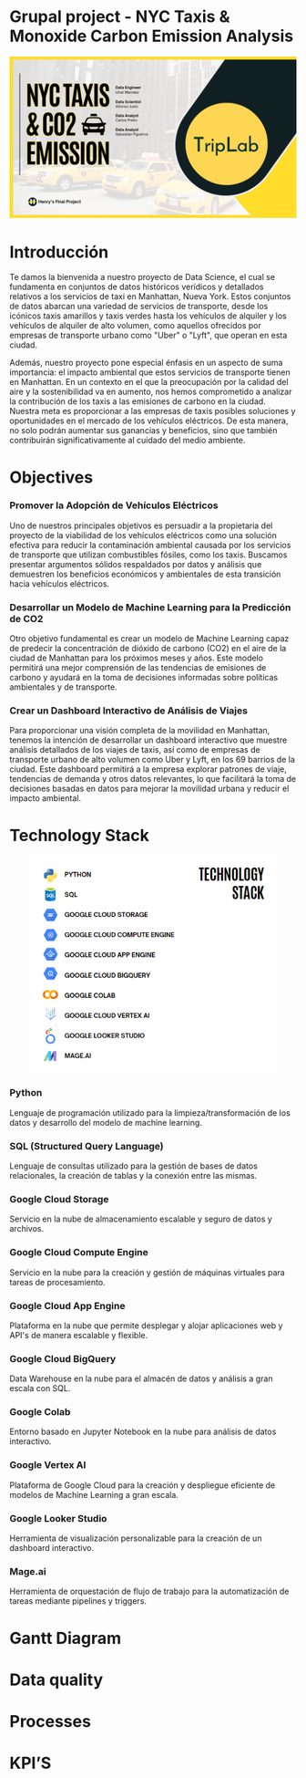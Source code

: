 # Grupal project - NYC Taxis & Monoxide Carbon Emission Analysis
​![Cover Image](img/cover.png)

# Introducción
Te damos la bienvenida a nuestro proyecto de Data Science, el cual se fundamenta en conjuntos de datos históricos verídicos y detallados relativos a los servicios de taxi en Manhattan, Nueva York. Estos conjuntos de datos abarcan una variedad de servicios de transporte, desde los icónicos taxis amarillos y taxis verdes hasta los vehículos de alquiler y los vehículos de alquiler de alto volumen, como aquellos ofrecidos por empresas de transporte urbano como "Uber" o "Lyft", que operan en esta ciudad.

Además, nuestro proyecto pone especial énfasis en un aspecto de suma importancia: el impacto ambiental que estos servicios de transporte tienen en Manhattan. En un contexto en el que la preocupación por la calidad del aire y la sostenibilidad va en aumento, nos hemos comprometido a analizar la contribución de los taxis a las emisiones de carbono en la ciudad. Nuestra meta es proporcionar a las empresas de taxis posibles soluciones y oportunidades en el mercado de los vehículos eléctricos. De esta manera, no solo podrán aumentar sus ganancias y beneficios, sino que también contribuirán significativamente al cuidado del medio ambiente.

# Objectives
### Promover la Adopción de Vehículos Eléctricos
Uno de nuestros principales objetivos es persuadir a la propietaria del proyecto de la viabilidad de los vehículos eléctricos como una solución efectiva para reducir la contaminación ambiental causada por los servicios de transporte que utilizan combustibles fósiles, como los taxis. Buscamos presentar argumentos sólidos respaldados por datos y análisis que demuestren los beneficios económicos y ambientales de esta transición hacia vehículos eléctricos.
### Desarrollar un Modelo de Machine Learning para la Predicción de CO2
Otro objetivo fundamental es crear un modelo de Machine Learning capaz de predecir la concentración de dióxido de carbono (CO2) en el aire de la ciudad de Manhattan para los próximos meses y años. Este modelo permitirá una mejor comprensión de las tendencias de emisiones de carbono y ayudará en la toma de decisiones informadas sobre políticas ambientales y de transporte.


### Crear un Dashboard Interactivo de Análisis de Viajes
Para proporcionar una visión completa de la movilidad en Manhattan, tenemos la intención de desarrollar un dashboard interactivo que muestre análisis detallados de los viajes de taxis, así como de empresas de transporte urbano de alto volumen como Uber y Lyft, en los 69 barrios de la ciudad. Este dashboard permitirá a la empresa explorar patrones de viaje, tendencias de demanda y otros datos relevantes, lo que facilitará la toma de decisiones basadas en datos para mejorar la movilidad urbana y reducir el impacto ambiental.

# Technology Stack
<div align="center">
  <img src="img/technology_stack.png" alt="Stack Tecnológico" height=380>
</div>

### Python
Lenguaje de programación utilizado para la limpieza/transformación de los datos y desarrollo del modelo de machine learning.

### SQL (Structured Query Language)
Lenguaje de consultas utilizado para la gestión de bases de datos relacionales, la creación de tablas y la conexión entre las mismas.

### Google Cloud Storage
Servicio en la nube de almacenamiento escalable y seguro de datos y archivos.

### Google Cloud Compute Engine
Servicio en la nube para la creación y gestión de máquinas virtuales para tareas de procesamiento.

### Google Cloud App Engine
Plataforma en la nube que permite desplegar y alojar aplicaciones web y API's de manera escalable y flexible.

### Google Cloud BigQuery
Data Warehouse en la nube para el almacén de datos y análisis a gran escala con SQL.

### Google Colab
Entorno basado en Jupyter Notebook en la nube para análisis de datos interactivo.

### Google Vertex AI
Plataforma de Google Cloud para la creación y despliegue eficiente de modelos de Machine Learning a gran escala.

### Google Looker Studio
Herramienta de visualización personalizable para la creación de un dashboard interactivo.

### Mage.ai
Herramienta de orquestación de flujo de trabajo para la automatización de tareas mediante pipelines y triggers.

# Gantt Diagram
# Data quality
# Processes
# KPI’S
